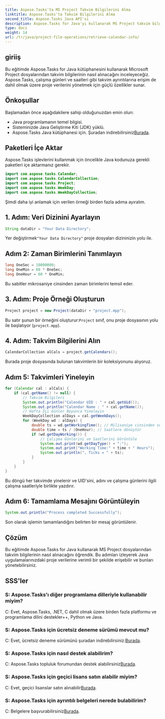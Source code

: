 ```yaml
---
title: Aspose.Tasks'ta MS Project Takvim Bilgilerini Alma
linktitle: Aspose.Tasks'ta Takvim Bilgilerini Alma
second_title: Aspose.Tasks Java API'si
description: Aspose.Tasks for Java'yı kullanarak MS Project takvim bilgilerini nasıl alacağınızı öğrenin. Takvim ayrıntılarına programlı olarak erişmek için adım adım kılavuz.
type: docs
weight: 14
url: /tr/java/project-file-operations/retrieve-calendar-info/
---
```

## giriiş
Bu eğitimde Aspose.Tasks for Java kütüphanesini kullanarak Microsoft Project dosyalarından takvim bilgilerinin nasıl alınacağını inceleyeceğiz. Aspose.Tasks, çalışma günleri ve saatleri gibi takvim ayrıntılarına erişim de dahil olmak üzere proje verilerini yönetmek için güçlü özellikler sunar.
## Önkoşullar
Başlamadan önce aşağıdakilere sahip olduğunuzdan emin olun:
- Java programlamanın temel bilgisi.
- Sisteminizde Java Geliştirme Kiti (JDK) yüklü.
-  Aspose.Tasks Java kütüphanesi için. Şuradan indirebilirsiniz[Burada](https://releases.aspose.com/tasks/java/).
## Paketleri İçe Aktar
Aspose.Tasks işlevlerini kullanmak için öncelikle Java kodunuza gerekli paketleri içe aktarmanız gerekir.
```java
import com.aspose.tasks.Calendar;
import com.aspose.tasks.CalendarCollection;
import com.aspose.tasks.Project;
import com.aspose.tasks.WeekDay;
import com.aspose.tasks.WeekDayCollection;
```
Şimdi daha iyi anlamak için verilen örneği birden fazla adıma ayıralım.
## 1. Adım: Veri Dizinini Ayarlayın
```java
String dataDir = "Your Data Directory";
```
 Yer değiştirmek`"Your Data Directory"` proje dosyaları dizininizin yolu ile.
## Adım 2: Zaman Birimlerini Tanımlayın
```java
long OneSec = 10000000;
long OneMin = 60 * OneSec;
long OneHour = 60 * OneMin;
```
Bu sabitler mikrosaniye cinsinden zaman birimlerini temsil eder.
## 3. Adım: Proje Örneği Oluşturun
```java
Project project = new Project(dataDir + "project.mpp");
```
 Bu satır şunun bir örneğini oluşturur:`Project` sınıf, onu proje dosyasının yolu ile başlatıyor (`project.mpp`).
## 4. Adım: Takvim Bilgilerini Alın
```java
CalendarCollection alCals = project.getCalendars();
```
Burada proje dosyasında bulunan takvimlerin bir koleksiyonunu alıyoruz.
## Adım 5: Takvimleri Yineleyin
```java
for (Calendar cal : alCals) {
    if (cal.getName() != null) {
        // Takvim Bilgileri
        System.out.println("Calendar UID : " + cal.getUid());
        System.out.println("Calendar Name : " + cal.getName());
        // Hafta İçi Günler Boyunca Yineleyin
        WeekDayCollection alDays = cal.getWeekDays();
        for (WeekDay wd : alDays) {
            double ts = wd.getWorkingTime(); // Milisaniye cinsinden süre
            double time = ts / (OneHour); // Saatlere dönüştür
            if (wd.getDayWorking()) {
                // Çalışma Günlerini ve Saatlerini Görüntüle
                System.out.print(wd.getDayType() + ":");
                System.out.print("Working Time:" + time + " Hours");
                System.out.println(", Ticks = " + ts);
            }
        }
    }
}
```
Bu döngü her takvimde yinelenir ve UID'sini, adını ve çalışma günlerini ilgili çalışma saatleriyle birlikte yazdırır.
## Adım 6: Tamamlama Mesajını Görüntüleyin
```java
System.out.println("Process completed Successfully");
```
Son olarak işlemin tamamlandığını belirten bir mesaj görüntülenir.
## Çözüm
Bu eğitimde Aspose.Tasks for Java kullanarak MS Project dosyalarından takvim bilgilerinin nasıl alınacağını öğrendik. Bu adımları izleyerek Java uygulamalarınızdaki proje verilerine verimli bir şekilde erişebilir ve bunları yönetebilirsiniz.

## SSS'ler
### S: Aspose.Tasks'ı diğer programlama dilleriyle kullanabilir miyim?
C: Evet, Aspose.Tasks, .NET, C dahil olmak üzere birden fazla platformu ve programlama dilini destekler++, Python ve Java.
### S: Aspose.Tasks için ücretsiz deneme sürümü mevcut mu?
 C: Evet, ücretsiz deneme sürümünü şuradan indirebilirsiniz:[Burada](https://releases.aspose.com/).
### S: Aspose.Tasks için nasıl destek alabilirim?
C: Aspose.Tasks topluluk forumundan destek alabilirsiniz[Burada](https://forum.aspose.com/c/tasks/15).
### S: Aspose.Tasks için geçici lisans satın alabilir miyim?
 C: Evet, geçici lisanslar satın alınabilir[Burada](https://purchase.aspose.com/temporary-license/).
### S: Aspose.Tasks için ayrıntılı belgeleri nerede bulabilirim?
 C: Belgelere başvurabilirsiniz[Burada](https://reference.aspose.com/tasks/java/).